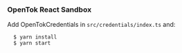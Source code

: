 ### OpenTok React Sandbox

Add OpenTokCredentials in `src/credentials/index.ts` and:

```
  $ yarn install
  $ yarn start
```
